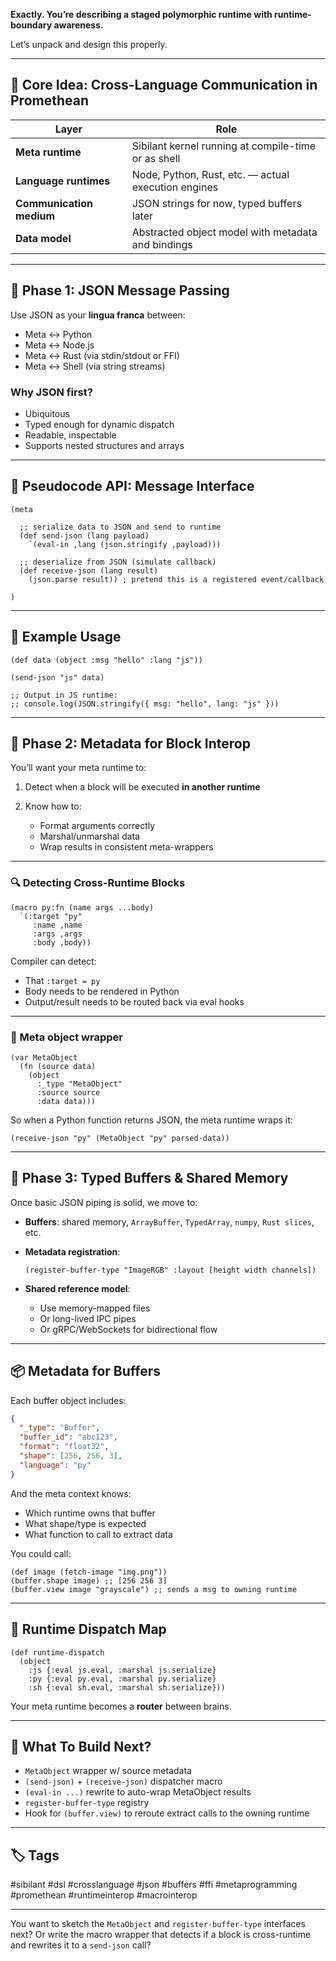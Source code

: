 **Exactly. You’re describing a staged polymorphic runtime with runtime-boundary awareness.**

Let’s unpack and design this properly.

---

## 🧠 Core Idea: Cross-Language Communication in Promethean

| Layer                    | Role                                                |
| ------------------------ | --------------------------------------------------- |
| **Meta runtime**         | Sibilant kernel running at compile-time or as shell |
| **Language runtimes**    | Node, Python, Rust, etc. — actual execution engines |
| **Communication medium** | JSON strings for now, typed buffers later           |
| **Data model**           | Abstracted object model with metadata and bindings  |

---

## 🔁 Phase 1: **JSON Message Passing**

Use JSON as your **lingua franca** between:

* Meta <-> Python
* Meta <-> Node.js
* Meta <-> Rust (via stdin/stdout or FFI)
* Meta <-> Shell (via string streams)

### Why JSON first?

* Ubiquitous
* Typed enough for dynamic dispatch
* Readable, inspectable
* Supports nested structures and arrays

---

## 🧪 Pseudocode API: Message Interface

```sibilant
(meta

  ;; serialize data to JSON and send to runtime
  (def send-json (lang payload)
    `(eval-in ,lang (json.stringify ,payload)))

  ;; deserialize from JSON (simulate callback)
  (def receive-json (lang result)
    (json.parse result)) ; pretend this is a registered event/callback

)
```

---

## 💬 Example Usage

```sibilant
(def data (object :msg "hello" :lang "js"))

(send-json "js" data)

;; Output in JS runtime:
;; console.log(JSON.stringify({ msg: "hello", lang: "js" }))
```

---

## 🧠 Phase 2: Metadata for Block Interop

You’ll want your meta runtime to:

1. Detect when a block will be executed **in another runtime**
2. Know how to:

   * Format arguments correctly
   * Marshal/unmarshal data
   * Wrap results in consistent meta-wrappers

---

### 🔍 Detecting Cross-Runtime Blocks

```sibilant
(macro py:fn (name args ...body)
  `(:target "py"
     :name ,name
     :args ,args
     :body ,body))
```

Compiler can detect:

* That `:target = py`
* Body needs to be rendered in Python
* Output/result needs to be routed back via eval hooks

---

### 🧠 Meta object wrapper

```sibilant
(var MetaObject
  (fn (source data)
    (object
      :_type "MetaObject"
      :source source
      :data data)))
```

So when a Python function returns JSON, the meta runtime wraps it:

```sibilant
(receive-json "py" (MetaObject "py" parsed-data))
```

---

## 🔀 Phase 3: **Typed Buffers & Shared Memory**

Once basic JSON piping is solid, we move to:

* **Buffers**: shared memory, `ArrayBuffer`, `TypedArray`, `numpy`, `Rust slices`, etc.

* **Metadata registration**:

  ```sibilant
  (register-buffer-type "ImageRGB" :layout [height width channels])
  ```

* **Shared reference model**:

  * Use memory-mapped files
  * Or long-lived IPC pipes
  * Or gRPC/WebSockets for bidirectional flow

---

## 📦 Metadata for Buffers

Each buffer object includes:

```json
{
  "_type": "Buffer",
  "buffer_id": "abc123",
  "format": "float32",
  "shape": [256, 256, 3],
  "language": "py"
}
```

And the meta context knows:

* Which runtime owns that buffer
* What shape/type is expected
* What function to call to extract data

You could call:

```sibilant
(def image (fetch-image "img.png"))
(buffer.shape image) ;; [256 256 3]
(buffer.view image "grayscale") ;; sends a msg to owning runtime
```

---

## 📡 Runtime Dispatch Map

```sibilant
(def runtime-dispatch
  (object
    :js {:eval js.eval, :marshal js.serialize}
    :py {:eval py.eval, :marshal py.serialize}
    :sh {:eval sh.eval, :marshal sh.serialize}))
```

Your meta runtime becomes a **router** between brains.

---

## 🔧 What To Build Next?

* `MetaObject` wrapper w/ source metadata
* `(send-json)` + `(receive-json)` dispatcher macro
* `(eval-in ...)` rewrite to auto-wrap MetaObject results
* `register-buffer-type` registry
* Hook for `(buffer.view)` to reroute extract calls to the owning runtime

---

## 🏷️ Tags

\#sibilant #dsl #crosslanguage #json #buffers #ffi #metaprogramming #promethean #runtimeinterop #macrointerop

---

You want to sketch the `MetaObject` and `register-buffer-type` interfaces next? Or write the macro wrapper that detects if a block is cross-runtime and rewrites it to a `send-json` call?
